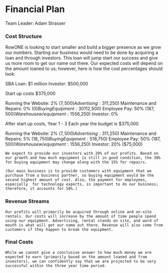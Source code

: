 # Financial Plan #

Team Leader: Adam Strasser

### Cost Structure ###
	
RowONE is looking to start smaller and build a bigger presence as we grow our numbers. Starting our business would need to be done by acquiring a loan and through investors. This loan will jump start our success and give us more room to get our name out there. Our expected costs will depend on the amount loaned to us; however, here is how the cost percentages should look:

SBA Loan: $1 million
Investor: $500,000

Start up costs $375,000

Running the Website:		 2%	($7,500)
Advertising:			 3%	($11,250)
Maintenance and Repairs: 	 0%	($0)
Buying Equipment:		30%	($112,500)
Employee Pay:			50%	($187,500)
Warehouse w/ equipment:		15%	($56,250)
Investor:	 		 0%

After start up costs, Year 1 - 3 
Each year the budget is $375,000

Running the Website:		 2%	($7,500)
Advertising:			 3%	($11,250)
Maintenance and Repairs:	 5%	($18,750)
Buying Equipment:		 5%	($18,750)
Employee Pay:			50%	($187,500)
Warehouse w/ equipment:		15%	($56,250)
Investor:			20%	($75,000)

	We expect to provide our investors with 20% of our profits. Based on our growth and how much equipment is still in good condition, the 30% for buying equipment may change along with the 15% for repairs.

	(Our main business is to provide customers with equipment that we purchase from a business partner, so buying equipment would be the second highest amount of cost. Also, the payment for employees, especially  for technology experts, is important to do our business; therefore, it accounts for 50%.)

### Revenue Streams ###

	Our profits will primarily be acquired through online and on-site rentals. Our costs will increase by the amount of time people spend using our equipment. Advertising, rental stands on site, and word of mouth is what will get our name out there. Revenue will also come from customers if they happen to break the equipment.

### Final Costs ###

	While we cannot give a conclusive answer to how much money we are expected to earn (primarily based on the amount loaned and from investors), we can confidently say that we are projected to be very successful within the three year time period.
